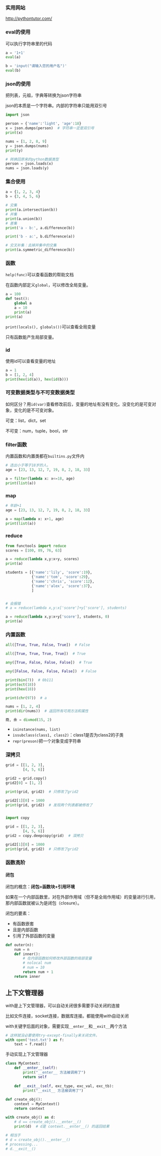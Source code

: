### 实用网站

http://pythontutor.com/

### eval的使用

可以执行字符串里的代码

```python
a = '1+1'
eval(a)

b = 'input("请输入您的用户名")'
eval(b)
```

### json的使用

把列表，元祖，字典等转换为json字符串

json的本质是一个字符串。内部的字符串只能用双引号

```python
import json

person = {'name':'light', 'age':18}
x = json.dumps(person)  # 字符串一定是双引号
print(x)

nums = [1, 2, 8, 9]
y = json.dumps(nums)
print(y)

# 转换回原来的python数据类型
person = json.loads(x)
nums = json.loads(y)
```

### 集合使用

```python
a = {1, 2, 3, 4}
b = {3, 4, 5, 6}

# 交集
print(a.intersection(b))
# 并集
print(a.union(b))
# 差集
print('a - b:', a.difference(b))

print('b - a:', b.difference(a))

# 交叉补集：去掉并集中的交集
print(a.symmetric_difference(b))
```



### 函数

`help(func)`可以查看函数的帮助文档

在函数内部定义`global`，可以修改全局变量。

```python
a = 100
def test():
	global a
	a = 10
	print(a)
print(a)
```

`print(locals(), globals())`可以查看全局变量

只有函数能产生局部变量。

### id

使用id可以查看变量的地址

```python
a = 1
b = [1, 2, 4]
print(hex(id(a)), hex(id(b)))
```

### 可变数据类型与不可变数据类型

如何区分？用`id(var)`查看修改前后，变量的地址有没有变化。没变化的是可变对象，变化的是不可变对象。

可变：list，dict，set

不可变：num，tuple，bool，str

### filter函数

内置函数和内置类都在`builtins.py`文件内

```python
# 选出小于等于18岁的人。
age = [23, 13, 12, 7, 19, 8, 2, 18, 33]

a = filter(lambda x: x<=18, age)
print(list(a))

```

### map

```python
# 年龄+1
age = [23, 13, 12, 7, 19, 8, 2, 18, 33]

a = map(lambda x: x+1, age)
print(list(a))

```

### reduce

```python
from functools import reduce
scores = [100, 89, 76, 63]

a = reduce(lambda x,y:x+y, scores)
print(a)

students = [{'name':'lily', 'score':19},
            {'name':'tom', 'score':29},
            {'name':'chris', 'score':12},
            {'name':'alex', 'score':37},
            ]


# 会报错
# a = reduce(lambda x,y:x['score']+y['score'], students)

a = reduce(lambda x,y:x+y['score'], students, 0)
print(a)
```

### 内置函数

```python
all([True, True, False, True])  # False

all([True, True, True, True])  # True

any([True, False, False, False])  # True

any([False, False, False, False])  # False
```



```python
print(bin(7))  # 0b111
print(oct(18))
print(hex(18))

print(chr(97))  # a

nums = [1, 2, 4]
print(dir(nums))  # 返回所有可用方法和属性

商, 余 = divmod(15, 2)
```

- `isinstance(nums, list)`
- `issubclass(class1, class2)`：class1是否为class2的子类
- `repr(preson)`把一个对象变成字符串

### 深拷贝

```python
grid = [[1, 2, 3],
       	[4, 5, 6]]

grid2 = grid.copy()
grid2[0] = [1, 2]

print(grid, grid2)  # 只修改了grid2

grid2[1][0] = 1000
print(grid, grid2)  # 发现两个列表都被修改了


import copy

grid = [[1, 2, 3],
       	[4, 5, 6]]
grid2 = copy.deepcopy(grid)  # 深拷贝

grid2[1][0] = 1000
print(grid, grid2)  # 只修改了grid2
```



### 函数高阶

#### 闭包

闭包的概念：**闭包=函数块+引用环境**

如果在一个内部函数里，对在外部作用域（但不是全局作用域）的变量进行引用，那内部函数就被认为是闭包（closure）。



闭包的要素：

- 有函数嵌套
- 且是内部函数
- 引用了外部函数的变量

```python
def outer(n):
    num = n
    def inner():
        # 在内部函数如何修改外部函数的局部变量
        # nolocal num
        # num = 10
        return num + 1
   	return inner
```

## 上下文管理器

with是上下文管理器，可以自动关闭很多需要手动关闭的连接

比如文件连接，socket连接，数据库连接。都能使用with自动关闭

with关键字后面的对象，需要实现`__enter__`和`__exit__`两个方法

```python
# 这样就没必要使用try-except-finally来关闭文件。
with open('test.txt') as f:
    text = f.read()
```

手动实现上下文管理器

```python
class MyContext:
    def __enter__(self):
        print("__enter__ 方法被调用了")
        return self
    
    def __exit__(self, exc_type, exc_val, exc_tb):
        print("__exit__ 方法被调用了")
        
def create_obj():
    context = MyContext()
    return context

with create_obj() as d:
    # d == create_obj().__enter__()
    print(d)  # d是 context.__enter__() 的返回结果
    
# 相当于
# d = create_obj().__enter__()
# processing...
# d.__exit__()
```

